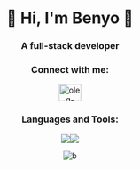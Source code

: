 <h1 align="center">👋 Hi, I'm Benyo 👋</h1>
<h3 align="center">A full-stack developer</h3>
<h3 align="center">Connect with me:</h3>
<p align="center"><a href="https://www.linkedin.com/in/benyo270000/" target="blank"><img align="center" src="https://raw.githubusercontent.com/rahuldkjain/github-profile-readme-generator/master/src/images/icons/Social/linked-in-alt.svg" alt="oleg-tabachnikow-190685224" height="30" width="40" /></a>
  
 
  
<h3 align="center">Languages and Tools:</h3>
 <p align="center">
  <a href="https://skillicons.dev">
    <img src="https://skillicons.dev/icons?i=html,css,js,react,redux,tailwind,jest,nodejs,express,mongodb,figma,git,gcp,webpack" /><img src="https://skillicons.dev/icons?i=nextjs,materialui" />
  </a>
</p>

<p align="center"><img align="center" src="https://github-readme-stats.vercel.app/api/top-langs?username=benyossef27&show_icons=true&locale=en&layout=compact" alt="b" /></p>
